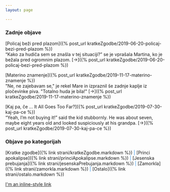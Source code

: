 ```yaml
---
layout: page

---
```

[//]: <>

### Zadnje objave
[Policaj beži pred plazom]({% post_url kratkeZgodbe/2019-06-20-policaj-bezi-pred-plazom %}) <br/>
“Kako za hudiča sem se znašla v tej situaciji?” se je vprašala Martina, ko je bežala pred ogromnim plazom. [→]({% post_url kratkeZgodbe/2019-06-20-policaj-bezi-pred-plazom %})

[Materino znamenje]({% post_url kratkeZgodbe/2019-11-17-materino-znamenje %}) <br/>
"Ne, ne zajebavam se," je rekel Mare in izpraznil še zadnje kaplje iz pločevinke piva. "Totalno huda je bila!" [→]({% post_url kratkeZgodbe/2019-11-17-materino-znamenje %})

[Kaj pa, če ... It All Goes Too Far?]({% post_url kratkeZgodbe/2019-07-30-kaj-pa-ce %}) <br/>
“Yeah, I’m not buying it!” said the kid stubbornly. He was about seven, maybe eight years old and looked suspiciously at his grandpa. [→]({% post_url kratkeZgodbe/2019-07-30-kaj-pa-ce %})

### Objave po kategorijah
[Kratke zgodbe]({% link strani/kratkeZgodbe.markdown %}) <span style="color:#2a8fe9">|</span>
[Princi apokalipse]({% link strani/princiApokalipse.markdown %}) <span style="color:#2a8fe9">|</span>
[Jesenska prebujanja]({% link strani/jesenskaPrebujanja.markdown %}) <span style="color:#2a8fe9">|</span>
[Zamorkla]({% link strani/zamorkla.markdown %}) <span style="color:#2a8fe9">|</span>
[Ostalo]({% link strani/ostalo.markdown %})

[I'm an inline-style link](http://127.0.0.1:4000/assets/audio/untitled.mp3)


